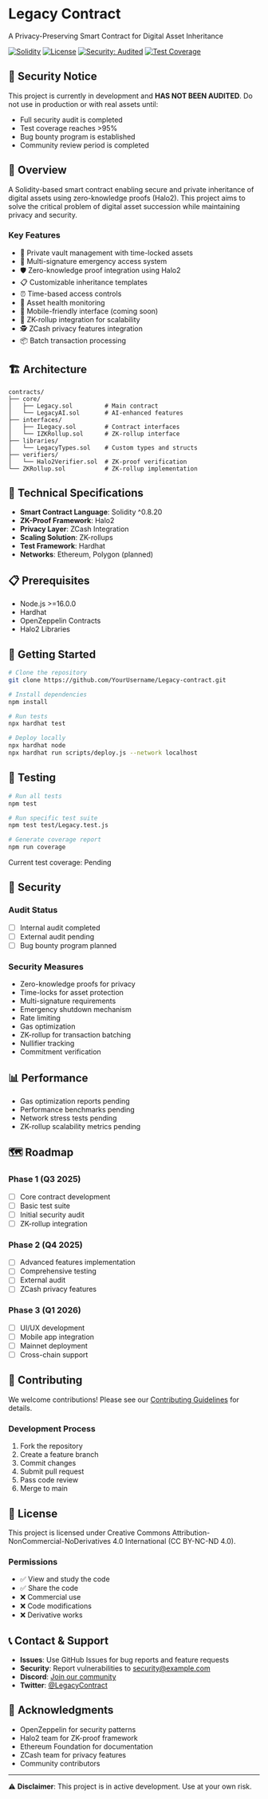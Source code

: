 # Legacy Contract

A Privacy-Preserving Smart Contract for Digital Asset Inheritance

[![Solidity](https://img.shields.io/badge/Solidity-%5E0.8.0-blue)](https://soliditylang.org/)
[![License](https://img.shields.io/badge/License-CC%20BY--NC--ND%204.0-lightgrey.svg)](LICENSE)
[![Security: Audited](https://img.shields.io/badge/Security-Pending%20Audit-yellow)](SECURITY.md)
[![Test Coverage](https://img.shields.io/badge/Coverage-Pending-yellow)](TESTS.md)

## 🚨 Security Notice

This project is currently in development and **HAS NOT BEEN AUDITED**. Do not use in production or with real assets until:
- Full security audit is completed
- Test coverage reaches >95%
- Bug bounty program is established
- Community review period is completed

## 📖 Overview

A Solidity-based smart contract enabling secure and private inheritance of digital assets using zero-knowledge proofs (Halo2). This project aims to solve the critical problem of digital asset succession while maintaining privacy and security.

### Key Features

- 🔐 Private vault management with time-locked assets
- 👥 Multi-signature emergency access system
- 🛡️ Zero-knowledge proof integration using Halo2
- 📋 Customizable inheritance templates
- ⏰ Time-based access controls
- 🔄 Asset health monitoring
- 📱 Mobile-friendly interface (coming soon)
- 🔄 ZK-rollup integration for scalability
- 🕵️ ZCash privacy features integration
- 📦 Batch transaction processing

## 🏗️ Architecture

```
contracts/
├── core/
│   ├── Legacy.sol         # Main contract
│   └── LegacyAI.sol       # AI-enhanced features
├── interfaces/
│   ├── ILegacy.sol        # Contract interfaces
│   └── IZKRollup.sol      # ZK-rollup interface
├── libraries/
│   └── LegacyTypes.sol    # Custom types and structs
├── verifiers/
│   └── Halo2Verifier.sol  # ZK-proof verification
└── ZKRollup.sol           # ZK-rollup implementation
```

## 🔧 Technical Specifications

- **Smart Contract Language**: Solidity ^0.8.20
- **ZK-Proof Framework**: Halo2
- **Privacy Layer**: ZCash Integration
- **Scaling Solution**: ZK-rollups
- **Test Framework**: Hardhat
- **Networks**: Ethereum, Polygon (planned)

## 📋 Prerequisites

- Node.js >=16.0.0
- Hardhat
- OpenZeppelin Contracts
- Halo2 Libraries

## 🚀 Getting Started

```bash
# Clone the repository
git clone https://github.com/YourUsername/Legacy-contract.git

# Install dependencies
npm install

# Run tests
npx hardhat test

# Deploy locally
npx hardhat node
npx hardhat run scripts/deploy.js --network localhost
```

## 🧪 Testing

```bash
# Run all tests
npm test

# Run specific test suite
npm test test/Legacy.test.js

# Generate coverage report
npm run coverage
```

Current test coverage: Pending

## 🔐 Security

### Audit Status
- [ ] Internal audit completed
- [ ] External audit pending
- [ ] Bug bounty program planned

### Security Measures
- Zero-knowledge proofs for privacy
- Time-locks for asset protection
- Multi-signature requirements
- Emergency shutdown mechanism
- Rate limiting
- Gas optimization
- ZK-rollup for transaction batching
- Nullifier tracking
- Commitment verification

## 📊 Performance

- Gas optimization reports pending
- Performance benchmarks pending
- Network stress tests pending
- ZK-rollup scalability metrics pending

## 🗺️ Roadmap

### Phase 1 (Q3 2025)
- [ ] Core contract development
- [ ] Basic test suite
- [ ] Initial security audit
- [ ] ZK-rollup integration

### Phase 2 (Q4 2025)
- [ ] Advanced features implementation
- [ ] Comprehensive testing
- [ ] External audit
- [ ] ZCash privacy features

### Phase 3 (Q1 2026)
- [ ] UI/UX development
- [ ] Mobile app integration
- [ ] Mainnet deployment
- [ ] Cross-chain support

## 👥 Contributing

We welcome contributions! Please see our [Contributing Guidelines](CONTRIBUTING.md) for details.

### Development Process
1. Fork the repository
2. Create a feature branch
3. Commit changes
4. Submit pull request
5. Pass code review
6. Merge to main

## 📄 License

This project is licensed under Creative Commons Attribution-NonCommercial-NoDerivatives 4.0 International (CC BY-NC-ND 4.0).

### Permissions
- ✅ View and study the code
- ✅ Share the code
- ❌ Commercial use
- ❌ Code modifications
- ❌ Derivative works

## 📞 Contact & Support

- **Issues**: Use GitHub Issues for bug reports and feature requests
- **Security**: Report vulnerabilities to security@example.com
- **Discord**: [Join our community](https://discord.gg/example)
- **Twitter**: [@LegacyContract](https://twitter.com/example)

## 🙏 Acknowledgments

- OpenZeppelin for security patterns
- Halo2 team for ZK-proof framework
- Ethereum Foundation for documentation
- ZCash team for privacy features
- Community contributors

---
⚠️ **Disclaimer**: This project is in active development. Use at your own risk. 